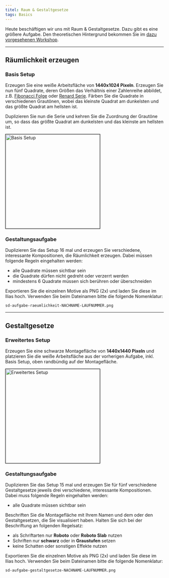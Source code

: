 ```yaml
---
titel: Raum & Gestaltgesetze
tags: Basics
---
```


Heute beschäftigen wir uns mit Raum & Gestaltgesetze. Dazu gibt es eine größere Aufgabe. Den theoretischen Hintergrund bekommen Sie im [dazu vorgesehenen Workshop](/mi-bachelor-screendesign/lehrveranstaltungen/040-workshop-raum-gestaltgesetze/).

---

## Räumlichkeit erzeugen

### Basis Setup

Erzeugen Sie eine weiße Arbeitsfläche von **1440x1024 Pixeln**. Erzeugen Sie nun fünf Quadrate, deren Größen das Verhältnis einer Zahlenreihe abbildet, z.B. [Fibonacci Folge](https://de.wikipedia.org/wiki/Fibonacci-Folge) oder [Renard Serie](https://de.wikipedia.org/wiki/Renard-Serie). Färben Sie die Quadrate in verschiedenen Grautönen, wobei das kleinste Quadrat am dunkelsten und das größte Quadrat am hellsten ist. 

Duplizieren Sie nun die Serie und kehren Sie die Zuordnung der Grautöne um, so dass das größte Quadrat am dunkelsten und das kleinste am hellsten ist.

<img src="../images/setup-raeumlichkeit.png" alt="Basis Setup" style="width:300px; border: solid 1px #000">

### Gestaltungsaufgabe

Duplizieren Sie das Setup 16 mal und erzeugen Sie verschiedene, interessante Kompositionen, die Räumlichkeit erzeugen. Dabei müssen folgende Regeln eingehalten werden:
- alle Quadrate müssen sichtbar sein
- die Quadrate dürfen nicht gedreht oder verzerrt werden
- mindestens 6 Quadrate müssen sich berühren oder überschneiden

Exportieren Sie die einzelnen Motive als PNG (2x) und laden Sie diese im Ilias hoch. Verwenden Sie beim Dateinamen bitte die folgende Nomenklatur: 

```sd-aufgabe-raeumlichkeit-NACHNAME-LAUFNUMMER.png```

<hr>

## Gestaltgesetze

### Erweitertes Setup
Erzeugen Sie eine schwarze Montagefläche von **1440x1440 Pixeln** und platzieren Sie die weiße Arbeitsfläche aus der vorherigen Aufgabe, inkl. Basis Setup, oben randbündig auf der Montagefläche.

<img src="../images/setup-gestaltgesetze.png" alt="Erweitertes Setup" style="width:300px; border: solid 1px #000">


### Gestaltungsaufgabe

Duplizieren Sie das Setup 15 mal und erzeugen Sie für fünf verschiedene Gestaltgesetze jeweils drei verschiedene, interessante Kompositionen. Dabei muss folgende Regeln eingehalten werden:
- alle Quadrate müssen sichtbar sein

Beschriften Sie die Montagefläche mit Ihrem Namen und dem oder den Gestaltgesetzen, die Sie visualisiert haben. Halten Sie sich bei der Beschriftung an folgenden Regelsatz:
- als Schriftarten nur **Roboto** oder **Roboto Slab** nutzen
- Schriften nur **schwarz** oder in **Graustufen** setzen
- keine Schatten oder sonstigen Effekte nutzen

Exportieren Sie die einzelnen Motive als PNG (2x) und laden Sie diese im Ilias hoch. Verwenden Sie beim Dateinamen bitte die folgende Nomenklatur: 

```sd-aufgabe-gestaltgesetze-NACHNAME-LAUFNUMMER.png```